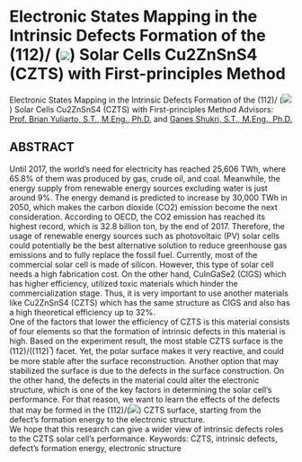 # Electronic States Mapping in the Intrinsic Defects Formation of the (112)/ (<img src="https://render.githubusercontent.com/render/math?math=\overline{112}">) Solar Cells Cu2ZnSnS4 (CZTS) with First-principles Method
Electronic States Mapping in the Intrinsic Defects Formation of the (112)/ (<img src="https://render.githubusercontent.com/render/math?math=\overline{112}">) Solar Cells Cu2ZnSnS4 (CZTS) with First-principles Method
Advisors: [Prof. Brian Yuliarto, S.T., M.Eng., Ph.D.](https://scholar.google.co.id/citations?hl=id&user=lKZw5g4AAAAJ) and [Ganes Shukri, S.T., M.Eng., Ph.D.](https://scholar.google.co.id/citations?hl=id&user=78wnlDkAAAAJ)

## ABSTRACT
Until 2017, the world’s need for electricity has reached 25,606 TWh, where 65.8% of them was produced by gas, crude oil, and coal. Meanwhile, the energy supply from renewable energy sources excluding water is just around 9%. The energy demand is predicted to increase by 30,000 TWh in 2050, which makes the carbon dioxide (CO2) emission become the next consideration. According to OECD, the CO2 emission has reached its highest record, which is 32.8 billion ton, by the end of 2017. Therefore, the usage of renewable energy sources such as photovoltaic (PV) solar cells could potentially be the best alternative solution to reduce greenhouse gas emissions and to fully replace the fossil fuel. Currently, most of the commercial solar cell is made of silicon. However, this type of solar cell needs a high fabrication cost. On the other hand, CuInGaSe2 (CIGS) which has higher efficiency, utilized toxic materials which hinder the commercialization stage. Thus, it is very important to use another materials like Cu2ZnSnS4 (CZTS) which has the same structure as CIGS and also has a high theoretical efficiency up to 32%. <br>
One of the factors that lower the efficiency of CZTS is this material consists of four elements so that the formation of intrinsic defects in this material is high. Based on the experiment result, the most stable CZTS surface is the (112)/((112) ̅) facet. Yet, the polar surface makes it very reactive, and could be more stable after the surface reconstruction. Another option that may stabilized the surface is due to the defects in the surface construction. On the other hand, the defects in the material could alter the electronic structure, which is one of the key factors in determining the solar cell’s performance. For that reason, we want to learn the effects of the defects that may be formed in the (112)/(<img src="https://render.githubusercontent.com/render/math?math=\overline{112}">) CZTS surface, starting from the defect’s formation energy to the electronic structure.<br>
We hope that this research can give a wider view of intrinsic defects roles to the CZTS solar cell’s performance.
Keywords: CZTS, intrinsic defects, defect’s formation energy, electronic structure
